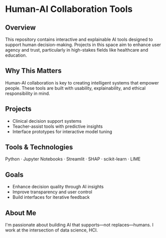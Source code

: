 # Human-AI Collaboration Tools

## Overview
This repository contains interactive and explainable AI tools designed to support human decision-making. Projects in this space aim to enhance user agency and trust, particularly in high-stakes fields like healthcare and education.

## Why This Matters
Human-AI collaboration is key to creating intelligent systems that empower people. These tools are built with usability, explainability, and ethical responsibility in mind.

## Projects
- Clinical decision support systems
- Teacher-assist tools with predictive insights
- Interface prototypes for interactive model tuning

## Tools & Technologies
Python · Jupyter Notebooks · Streamlit · SHAP · scikit-learn · LIME

## Goals
- Enhance decision quality through AI insights
- Improve transparency and user control
- Build interfaces for iterative feedback

## About Me
I'm passionate about building AI that supports—not replaces—humans. I work at the intersection of data science, HCI.
